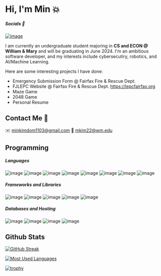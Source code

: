 # Hi, I'm Min 💥


##### Socials 📱
[![image](https://img.shields.io/badge/LinkedIn-0077B5?style=for-the-badge&logo=linkedin&logoColor=white)](https://www.linkedin.com/in/min-kim1103/)


I am currently an undergraduate student majoring in **CS and ECON @ William & Mary** and will be graduating in June 2024. I'm an ambitious software developer, and my interests include cybersecutiry, robotics, and AI/Machine Learning.

Here are some interesting projects I have done:

- Emergency Submission Form @ Fairfax Fire & Rescue Dept.
- FJLEPC Website @ Fairfax Fire & Rescue Dept. https://lepcfairfax.org 
- Maze Game
- 2048 Game
- Personal Resume


## Contact Me 💌

✉️ [minkimdom1103@gmail.com](minkimdom1103@gmail.com)
🏫 [mkim22@wm.edu](mkim22@wm.edu)


## Programming

##### Languages

![image](https://img.shields.io/badge/C%23-239120?style=for-the-badge&logo=C%23&logoColor=white)
![image](https://img.shields.io/badge/C%2B%2B-00599C?style=for-the-badge&logo=c%2B%2B&logoColor=white)
![image](https://img.shields.io/badge/Java-ED8B00?style=for-the-badge&logo=java&logoColor=white)
![image](https://img.shields.io/badge/Python-FFD43B?style=for-the-badge&logo=python&logoColor=blue)
![image](https://img.shields.io/badge/GO-ED8B00?style=for-the-badge&logo=Go&logoColor=white)
![image](https://img.shields.io/badge/JavaScript-323330?style=for-the-badge&logo=javascript&logoColor=F7DF1E)
![image](https://img.shields.io/badge/R-007ACC?style=for-the-badge&logo=r&logoColor=white)
![image](https://img.shields.io/badge/HTML5-E34F26?style=for-the-badge&logo=html5&logoColor=white)


##### Frameworks and Libraries

![image](https://img.shields.io/badge/.NET-ED8B00?style=for-the-badge&logo=.NET&logoColor=white)
![image](https://img.shields.io/badge/Node.js-339933?style=for-the-badge&logo=nodedotjs&logoColor=white)
![image](https://img.shields.io/badge/React-20232A?style=for-the-badge&logo=react&logoColor=61DAFB)
![image](https://img.shields.io/badge/vue.js-000000?style=for-the-badge&logo=vuedotjs&logoColor=white)
![image](https://img.shields.io/badge/jQuery-0769AD?style=for-the-badge&logo=jquery&logoColor=white)

##### Databases and Hosting

![image](https://img.shields.io/badge/Microsoft_SQL_Server-CC2Q27?style=for-the-badge&logo=Microsoft-SQL-Server&logoColor=white)
![image](https://img.shields.io/badge/Google_Cloud-316192?style=for-the-badge&logo=google-cloud&logoColor=white)
![image](https://img.shields.io/badge/Kubernetes-326CE5?style=for-the-badge&logo=Kubernetes&logoColor=white)
![image](https://img.shields.io/badge/Docker-2496ED?style=for-the-badge&logo=Docker&logoColor=white)

## Github Stats

[![GitHub Streak](http://github-readme-streak-stats.herokuapp.com?user=minkim2002&theme=github-dark&hide_border=true&date_format=M%20j%5B%2C%20Y%5D)](https://git.io/streak-stats)

[![Most Used Languages](https://github-readme-stats.vercel.app/api/top-langs/?username=minkim2002&layout=compact&theme=github_dark&hide_border=true&langs_count=8&exclude_repo=3D-SHARKS)](https://github.com/anuraghazra/github-readme-stats)

[![trophy](https://github-profile-trophy.vercel.app/?username=minkim2002&theme=darkhub&rank=-C&no-frame=true&margin-w=10)](https://github.com/ryo-ma/github-profile-trophy)
